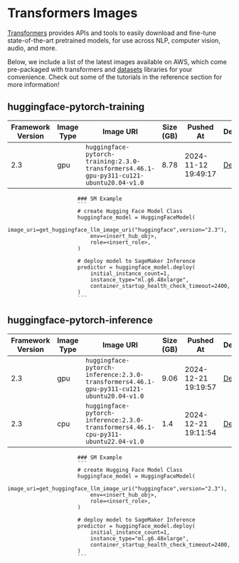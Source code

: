 # Transformers Images

[Transformers](https://huggingface.co/docs/transformers/en/index) provides APIs and tools to easily download and fine-tune state-of-the-art pretrained models, for use across NLP, computer vision, audio, and more.

Below, we include a list of the latest images available on AWS, which come pre-packaged with transformers and [datasets](https://huggingface.co/docs/datasets/en/index) libraries for your convenience. Check out some of the tutorials in the reference section for more information!

<!-- START AUTOGEN TABLE -->
## huggingface-pytorch-training

| Framework Version | Image Type | Image URI | Size (GB) | Pushed At | Details |
| --- | --- | --- | --- | --- | --- |
| 2.3 | gpu | `huggingface-pytorch-training:2.3.0-transformers4.46.1-gpu-py311-cu121-ubuntu20.04-v1.0` | 8.78 | 2024-11-12 19:49:17 | [Details](https://d1j777ktxwupjn.cloudfront.net/repository/huggingface-pytorch-training/image/sha256:39b1be47f293d0cb62b0e4b3f4e69aab6e74558f38b45c9ff5f67bd143366e86) |


                          ### SM Example
                          ```
                          # create Hugging Face Model Class
                          huggingface_model = HuggingFaceModel(
	                          image_uri=get_huggingface_llm_image_uri("huggingface",version="2.3"),
	                          env=<insert_hub_obj>,
	                          role=<insert_role>, 
                          )

                          # deploy model to SageMaker Inference
                          predictor = huggingface_model.deploy(
	                          initial_instance_count=1,
	                          instance_type="ml.g6.48xlarge",
	                          container_startup_health_check_timeout=2400,
                          )
                          ```
                          

## huggingface-pytorch-inference

| Framework Version | Image Type | Image URI | Size (GB) | Pushed At | Details |
| --- | --- | --- | --- | --- | --- |
| 2.3 | gpu | `huggingface-pytorch-inference:2.3.0-transformers4.46.1-gpu-py311-cu121-ubuntu20.04-v1.0` | 9.06 | 2024-12-21 19:19:57 | [Details](https://d1j777ktxwupjn.cloudfront.net/repository/huggingface-pytorch-inference/image/sha256:2058966de934266d0ab41975bc82068a1e6a32fa4de9620d9ad38bdd3c2052e5) |
| 2.3 | cpu | `huggingface-pytorch-inference:2.3.0-transformers4.46.1-cpu-py311-ubuntu22.04-v1.0` | 1.4 | 2024-12-21 19:11:54 | [Details](https://d1j777ktxwupjn.cloudfront.net/repository/huggingface-pytorch-inference/image/sha256:aee88b26ccf083772ac982899cac8f092996c61a94c2f3bc3059072e9df6ae27) |


                          ### SM Example
                          ```
                          # create Hugging Face Model Class
                          huggingface_model = HuggingFaceModel(
	                          image_uri=get_huggingface_llm_image_uri("huggingface",version="2.3"),
	                          env=<insert_hub_obj>,
	                          role=<insert_role>, 
                          )

                          # deploy model to SageMaker Inference
                          predictor = huggingface_model.deploy(
	                          initial_instance_count=1,
	                          instance_type="ml.g6.48xlarge",
	                          container_startup_health_check_timeout=2400,
                          )
                          ```
                          




<!-- END AUTOGEN TABLE -->